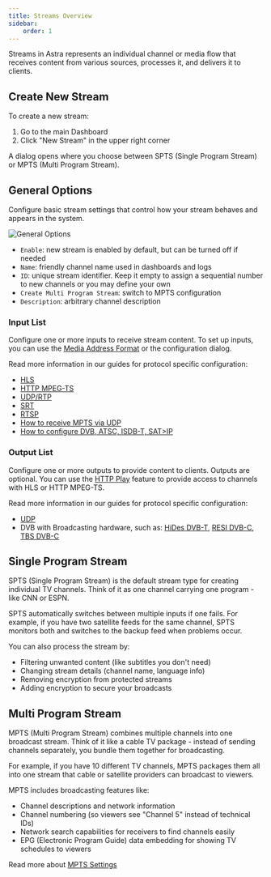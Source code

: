 ```yaml
---
title: Streams Overview
sidebar:
    order: 1
---
```


Streams in Astra represents an individual channel or media flow that receives content from various sources, processes it, and delivers it to clients.

## Create New Stream

To create a new stream:

1. Go to the main Dashboard
2. Click "New Stream" in the upper right corner

A dialog opens where you choose between SPTS (Single Program Stream) or MPTS (Multi Program Stream).

## General Options

Configure basic stream settings that control how your stream behaves and appears in the system.

![General Options](https://cdn.cesbo.com/help/astra/admin-guide/stream/general.png)

- `Enable`: new stream is enabled by default, but can be turned off if needed
- `Name`: friendly channel name used in dashboards and logs
- `ID`: unique stream identifier. Keep it empty to assign a sequential number to new channels or you may define your own
- `Create Multi Program Stream`: switch to MPTS configuration
- `Description`: arbitrary channel description

### Input List

Configure one or more inputs to receive stream content. To set up inputs, you can use the [Media Address Format](/en/astra/streams/address-format/) or the configuration dialog.

Read more information in our guides for protocol specific configuration:

- [HLS](/en/astra/receiving-http/hls/)
- [HTTP MPEG-TS](/en/astra/receiving-http/http/)
- [UDP/RTP](/en/astra/receiving-udp/)
- [SRT](/en/astra/receiving/srt/)
- [RTSP](/en/astra/receiving/rtsp/)
- [How to receive MPTS via UDP](/en/astra/receiving-udp/mpts-via-udp/)
- [How to configure DVB, ATSC, ISDB-T, SAT>IP](/en/astra/adapters/)

### Output List

Configure one or more outputs to provide content to clients. Outputs are optional. You can use the [HTTP Play](/en/astra/delivery-http/http-play/) feature to provide access to channels with HLS or HTTP MPEG-TS.

Read more information in our guides for protocol specific configuration:

- [UDP](/en/astra/delivery-udp/)
- DVB with Broadcasting hardware, such as: [HiDes DVB-T](/en/astra/delivery-broadcast/hides-dvb-t-modulator/), [RESI DVB-C](/en/astra/delivery-broadcast/resi-dvb-c-modulator/), [TBS DVB-C](/en/astra/delivery-broadcast/tbs-dvb-c-modulator/)

## Single Program Stream

SPTS (Single Program Stream) is the default stream type for creating individual TV channels. Think of it as one channel carrying one program - like CNN or ESPN.

SPTS automatically switches between multiple inputs if one fails. For example, if you have two satellite feeds for the same channel, SPTS monitors both and switches to the backup feed when problems occur.

You can also process the stream by:

- Filtering unwanted content (like subtitles you don't need)
- Changing stream details (channel name, language info)
- Removing encryption from protected streams
- Adding encryption to secure your broadcasts

## Multi Program Stream

MPTS (Multi Program Stream) combines multiple channels into one broadcast stream. Think of it like a cable TV package - instead of sending channels separately, you bundle them together for broadcasting.

For example, if you have 10 different TV channels, MPTS packages them all into one stream that cable or satellite providers can broadcast to viewers.

MPTS includes broadcasting features like:

- Channel descriptions and network information
- Channel numbering (so viewers see "Channel 5" instead of technical IDs)
- Network search capabilities for receivers to find channels easily
- EPG (Electronic Program Guide) data embedding for showing TV schedules to viewers

Read more about [MPTS Settings](/en/astra/streams/mpts/)
